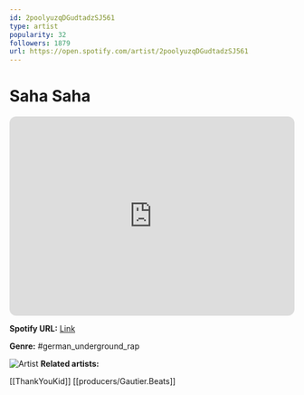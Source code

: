 ```yaml
---
id: 2poolyuzqDGudtadzSJ561
type: artist
popularity: 32
followers: 1879
url: https://open.spotify.com/artist/2poolyuzqDGudtadzSJ561
---
```

# Saha Saha

<iframe style="border-radius:12px" src="https://open.spotify.com/embed/artist/2poolyuzqDGudtadzSJ561" width="100%" height="352" frameBorder="0" allowfullscreen="" allow="autoplay; clipboard-write; encrypted-media; fullscreen; picture-in-picture" loading="lazy"></iframe>

**Spotify URL:** [Link](https://open.spotify.com/artist/2poolyuzqDGudtadzSJ561)

**Genre:**  #german_underground_rap

![Artist](https://i.scdn.co/image/ab6761610000e5eba0220fe017336b3954507e9d)
**Related artists:**

[[ThankYouKid]]
[[producers/Gautier.Beats]]
